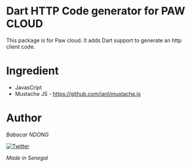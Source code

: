 # Dart HTTP Code generator for PAW CLOUD
This package is for Paw cloud.
It adds Dart support to generate an http client code.

# Ingredient
- JavasCript
- Mustache JS - https://github.com/janl/mustache.js

# Author
_Babacar NDONG_

[![Twitter](https://img.shields.io/twitter/url?style=social&url=https%3A%2F%2Ftwitter.com%2FBabacar51193320)](https://twitter.com/babstrap)

*Made in Senegal*